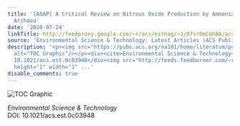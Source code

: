 ```yaml
---
title: '[ASAP] A Critical Review on Nitrous Oxide Production by Ammonia-Oxidizing
  Archaea'
date: '2020-07-24'
linkTitle: http://feedproxy.google.com/~r/acs/esthag/~3/O7sr0mCUhBA/acs.est.0c03948
source: 'Environmental Science & Technology: Latest Articles (ACS Publications)'
description: '<p><img src="https://pubs.acs.org/na101/home/literatum/publisher/achs/journals/content/esthag/0/esthag.ahead-of-print/acs.est.0c03948/20200724/images/medium/es0c03948_0008.gif"
  alt="TOC Graphic"/></p><div><cite>Environmental Science & Technology</cite></div><div>DOI:
  10.1021/acs.est.0c03948</div><img src="http://feeds.feedburner.com/~r/acs/esthag/~4/O7sr0mCUhBA"
  height="1" width="1" ...'
disable_comments: true
---
```

<p><img src="https://pubs.acs.org/na101/home/literatum/publisher/achs/journals/content/esthag/0/esthag.ahead-of-print/acs.est.0c03948/20200724/images/medium/es0c03948_0008.gif" alt="TOC Graphic"/></p><div><cite>Environmental Science & Technology</cite></div><div>DOI: 10.1021/acs.est.0c03948</div><img src="http://feeds.feedburner.com/~r/acs/esthag/~4/O7sr0mCUhBA" height="1" width="1" ...